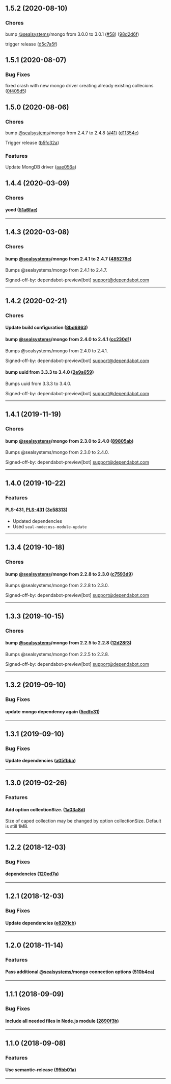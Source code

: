 ## 1.5.2 (2020-08-10)

### Chores


bump [@sealsystems](https://github.com/sealsystems)/mongo from 3.0.0 to 3.0.1 ([#58](https://github.com/sealsystems/node-mongo-notification/issues/58)) ([98d2d6f](https://github.com/sealsystems/node-mongo-notification/commit/98d2d6f))

trigger release ([d5c7a5f](https://github.com/sealsystems/node-mongo-notification/commit/d5c7a5f))

## 1.5.1 (2020-08-07)

### Bug Fixes


fixed crash with new mongo driver creating already existing collecions ([0f405d5](https://github.com/sealsystems/node-mongo-notification/commit/0f405d5))

## 1.5.0 (2020-08-06)

### Chores


bump [@sealsystems](https://github.com/sealsystems)/mongo from 2.4.7 to 2.4.8 ([#41](https://github.com/sealsystems/node-mongo-notification/issues/41)) ([d11354e](https://github.com/sealsystems/node-mongo-notification/commit/d11354e))

Trigger release ([b5fc32a](https://github.com/sealsystems/node-mongo-notification/commit/b5fc32a))

### Features


Update MongDB driver ([aae056a](https://github.com/sealsystems/node-mongo-notification/commit/aae056a))

## 1.4.4 (2020-03-09)

### Chores


#### yoed ([51a6fae](https://github.com/sealsystems/node-mongo-notification/commit/51a6fae))



---

## 1.4.3 (2020-03-08)

### Chores


#### bump [@sealsystems](https://github.com/sealsystems)/mongo from 2.4.1 to 2.4.7 ([485278c](https://github.com/sealsystems/node-mongo-notification/commit/485278c))

Bumps @sealsystems/mongo from 2.4.1 to 2.4.7.

Signed-off-by: dependabot-preview[bot] <support@dependabot.com>


---

## 1.4.2 (2020-02-21)

### Chores


#### Update build configuration ([8bd6863](https://github.com/sealsystems/node-mongo-notification/commit/8bd6863))

#### bump [@sealsystems](https://github.com/sealsystems)/mongo from 2.4.0 to 2.4.1 ([cc230d1](https://github.com/sealsystems/node-mongo-notification/commit/cc230d1))

Bumps @sealsystems/mongo from 2.4.0 to 2.4.1.

Signed-off-by: dependabot-preview[bot] <support@dependabot.com>
#### bump uuid from 3.3.3 to 3.4.0 ([2e9a659](https://github.com/sealsystems/node-mongo-notification/commit/2e9a659))

Bumps uuid from 3.3.3 to 3.4.0.

Signed-off-by: dependabot-preview[bot] <support@dependabot.com>


---

## 1.4.1 (2019-11-19)

### Chores


#### bump [@sealsystems](https://github.com/sealsystems)/mongo from 2.3.0 to 2.4.0 ([89805ab](https://github.com/sealsystems/node-mongo-notification/commit/89805ab))

Bumps @sealsystems/mongo from 2.3.0 to 2.4.0.

Signed-off-by: dependabot-preview[bot] <support@dependabot.com>


---

## 1.4.0 (2019-10-22)

### Features


#### PLS-431, [PLS-431](https://jira.sealsystems.de/jira/browse/PLS-431) ([3c58313](https://github.com/sealsystems/node-mongo-notification/commit/3c58313))

- Updated dependencies
 - Used `seal-node:oss-module-update`


---

## 1.3.4 (2019-10-18)

### Chores


#### bump [@sealsystems](https://github.com/sealsystems)/mongo from 2.2.8 to 2.3.0 ([c7593d9](https://github.com/sealsystems/node-mongo-notification/commit/c7593d9))

Bumps @sealsystems/mongo from 2.2.8 to 2.3.0.

Signed-off-by: dependabot-preview[bot] <support@dependabot.com>


---

## 1.3.3 (2019-10-15)

### Chores


#### bump [@sealsystems](https://github.com/sealsystems)/mongo from 2.2.5 to 2.2.8 ([12d28f3](https://github.com/sealsystems/node-mongo-notification/commit/12d28f3))

Bumps @sealsystems/mongo from 2.2.5 to 2.2.8.

Signed-off-by: dependabot-preview[bot] <support@dependabot.com>


---

## 1.3.2 (2019-09-10)

### Bug Fixes


#### update mongo dependency again ([5cdfc31](https://github.com/sealsystems/node-mongo-notification/commit/5cdfc31))



---

## 1.3.1 (2019-09-10)

### Bug Fixes


#### Update dependencies ([a05fbba](https://github.com/sealsystems/node-mongo-notification/commit/a05fbba))



---

## 1.3.0 (2019-02-26)

### Features


#### Add option collectionSize. ([1a03a8d](https://github.com/sealsystems/node-mongo-notification/commit/1a03a8d))

Size of caped collection may be changed by option collectionSize. Default is still 1MB.


---

## 1.2.2 (2018-12-03)

### Bug Fixes


#### dependencies ([120ed7a](https://github.com/sealsystems/node-mongo-notification/commit/120ed7a))



---

## 1.2.1 (2018-12-03)

### Bug Fixes


#### Update dependencies ([e8201cb](https://github.com/sealsystems/node-mongo-notification/commit/e8201cb))



---

## 1.2.0 (2018-11-14)

### Features


#### Pass additional [@sealsystems](https://github.com/sealsystems)/mongo connection options ([510b4ca](https://github.com/sealsystems/node-mongo-notification/commit/510b4ca))



---

## 1.1.1 (2018-09-09)

### Bug Fixes


#### Include all needed files in Node.js module ([2890f3b](https://github.com/sealsystems/node-mongo-notification/commit/2890f3b))



---

## 1.1.0 (2018-09-08)

### Features


#### Use semantic-release ([95bb01a](https://github.com/sealsystems/node-mongo-notification/commit/95bb01a))



---
